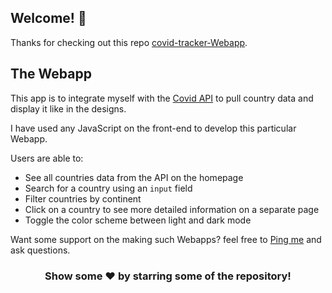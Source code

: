 ## Welcome! 👋

Thanks for checking out this repo [covid-tracker-Webapp](https://github.com/beharavenkatasatyaprasad/covid-tracker-Webapp).

## The Webapp

This app is to integrate myself with the [Covid API](https://corona.lmao.ninja/docs/) to pull country data and display it like in the designs.

I have used any JavaScript on the front-end to develop this particular Webapp.

Users are able to:

- See all countries data from the API on the homepage
- Search for a country using an `input` field
- Filter countries by continent
- Click on a country to see more detailed information on a separate page
- Toggle the color scheme between light and dark mode

Want some support on the making such Webapps? feel free to [Ping me](https://wa.me/917093657303?text=Hello%20Satya) and ask questions.

<div align="center">

### Show some ❤️ by starring some of the repository!

</div>

